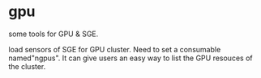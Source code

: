 gpu
===

some tools for GPU & SGE.

load sensors of SGE for GPU cluster. Need to set a consumable named"ngpus". It can give users an easy way to list the GPU resouces of the cluster.



